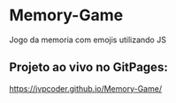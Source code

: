 # Memory-Game
 Jogo da memoria com emojis utilizando JS
## Projeto ao vivo no GitPages:
https://jvpcoder.github.io/Memory-Game/
